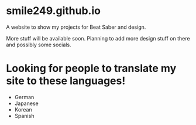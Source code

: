 # smile249.github.io
A website to show my projects for Beat Saber and design.

More stuff will be available soon. Planning to add more design stuff on there and possibly some socials.

# Looking for people to translate my site to these languages!
- German
- Japanese
- Korean
- Spanish
